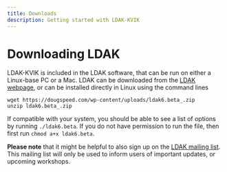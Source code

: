 ```yaml
---
title: Downloads
description: Getting started with LDAK-KVIK
---
```


# Downloading LDAK

LDAK-KVIK is included in the LDAK software, that can be run on either a Linux-base PC or a Mac. LDAK can be downloaded from the [LDAK webpage](http://dougspeed.com/downloads2/), or can be installed directly in Linux using the command lines

```
wget https://dougspeed.com/wp-content/uploads/ldak6.beta_.zip
unzip ldak6.beta_.zip
```

If compatible with your system, you should be able to see a list of options by running `./ldak6.beta`. If you do not have permission to run the file, then first run `chmod a+x ldak6.beta`.

**Please note** that it might be helpful to also sign up on the [LDAK mailing list](https://dougspeed.com/downloads). This mailing list will only be used to inform users of important updates, or upcoming workshops.